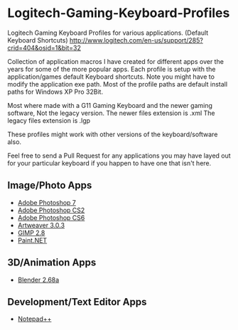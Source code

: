 Logitech-Gaming-Keyboard-Profiles
=================================

Logitech Gaming Keyboard Profiles for various applications. (Default Keyboard Shortcuts)
http://www.logitech.com/en-us/support/285?crid=404&osid=1&bit=32

Collection of application macros I have created for different apps over the years for some of the more popular apps.
Each profile is setup with the application/games default Keyboard shortcuts.
Note you might have to modify the application exe path.
Most of the profile paths are default install paths for Windows XP Pro 32Bit.

Most where made with a G11 Gaming Keyboard and the newer gaming software, Not the legacy version.
The newer files extension is .xml
The legacy files extension is .lgp

These profiles might work with other versions of the keyboard/software also.

Feel free to send a Pull Request for any applications you may have layed out for your particular keyboard if you happen to have one that isn't here.

Image/Photo Apps
----------------
 * [Adobe Photoshop 7](http://www.adobe.com/)
 * [Adobe Photoshop CS2](http://www.adobe.com/)
 * [Adobe Photoshop CS6](http://www.adobe.com/)
 * [Artweaver 3.0.3](http://www.artweaver.de/en)
 * [GIMP 2.8](http://www.gimp.org/)
 * [Paint.NET](http://www.getpaint.net/)

3D/Animation Apps
-----------------
 * [Blender 2.68a](http://www.blender.org/)

Development/Text Editor Apps
----------------------------
 * [Notepad++](http://notepad-plus-plus.org/)
